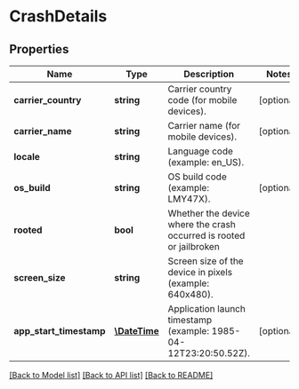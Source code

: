 # CrashDetails

## Properties
Name | Type | Description | Notes
------------ | ------------- | ------------- | -------------
**carrier_country** | **string** | Carrier country code (for mobile devices). | [optional] 
**carrier_name** | **string** | Carrier name (for mobile devices). | [optional] 
**locale** | **string** | Language code (example: en_US). | 
**os_build** | **string** | OS build code (example: LMY47X). | [optional] 
**rooted** | **bool** | Whether the device where the crash occurred is rooted or jailbroken | 
**screen_size** | **string** | Screen size of the device in pixels (example: 640x480). | 
**app_start_timestamp** | [**\DateTime**](\DateTime.md) | Application launch timestamp (example: 1985-04-12T23:20:50.52Z). | [optional] 

[[Back to Model list]](../README.md#documentation-for-models) [[Back to API list]](../README.md#documentation-for-api-endpoints) [[Back to README]](../README.md)



